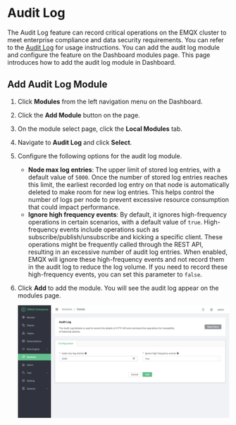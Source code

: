 # Audit Log

The Audit Log feature can record critical operations on the EMQX cluster to meet enterprise compliance and data security requirements. You can refer to the [Audit Log](../advanced/audit-log.md) for usage instructions. You can add the audit log module and configure the feature on the Dashboard modules page. This page introduces how to add the audit log module in Dashboard.

## Add Audit Log Module

1. Click **Modules** from the left navigation menu on the Dashboard.
2. Click the **Add Module** button on the page.
3. On the module select page, click the **Local Modules** tab.
4. Navigate to **Audit Log** and click **Select**.
5. Configure the following options for the audit log module.
   - **Node max log entries**: The upper limit of stored log entries, with a default value of `5000`. Once the number of stored log entries reaches this limit, the earliest recorded log entry on that node is automatically deleted to make room for new log entries. This helps control the number of logs per node to prevent excessive resource consumption that could impact performance.
   - **Ignore high frequency events**: By default, it ignores high-frequency operations in certain scenarios, with a default value of `true`. High-frequency events include operations such as subscribe/publish/unsubscribe and kicking a specific client. These operations might be frequently called through the REST API, resulting in an excessive number of audit log entries. When enabled, EMQX will ignore these high-frequency events and not record them in the audit log to reduce the log volume. If you need to record these high-frequency events, you can set this parameter to `false`.

6. Click **Add** to add the module. You will see the audit log appear on the modules page.

   ![audit_log](./assets/audit_log.png)
